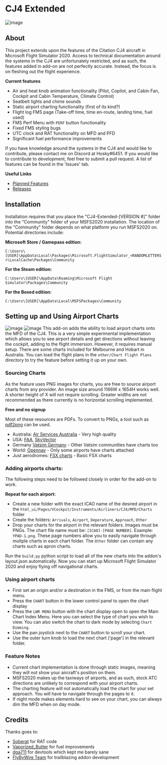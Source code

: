 # CJ4 Extended
![image](https://user-images.githubusercontent.com/48885195/93709493-dae4c480-fb81-11ea-8fbc-919519f2bc1f.png)
## About
This project extends upon the features of the Citation CJ4 aircraft in Microsoft Flight Simulator 2020. Access to technical documentation around the systems in the CJ4 are unfortunately restricted, and as such, the features added in add-on are not perfectly accurate. Instead, the focus is on fleshing out the flight experience.

**Current features**
- Air and heat knob animation functionality (Pilot, Copilot, and Cabin Fan, Cockpit and Cabin Temperature, Climate Control)
- Seatbelt lights and chime sounds
- Static airport charting functionality (first of its kind?)
- Flight log FMS page (Take-off time, time en-route, landing time, fuel used)
- FMS Perf Menu with `PERF` button functionality
- Fixed FMS styling bugs
- UTC clock and RAT functionality on MFD and PFD
- Significant fuel performance improvements

If you have knowledge around the systems in the CJ4 and would like to contribute, please contact me on Discord at Hosky#6451. If you would like to contribute to development, feel free to submit a pull request. A list of features can be found in the 'Issues' tab.

**Useful Links**
- [Planned Features](https://github.com/J-Hoskin/CJ4-Extended/issues)
- [Releases](https://github.com/J-Hoskin/CJ4-Extended/releases)

## Installation
Installation requires that you place the "CJ4-Extended-[VERSION #]" folder into the "Community" folder of your MSFS2020 installation. The location of the "Community" folder depends on what platform you run MSFS2020 on. Potential directories include:

**Microsoft Store / Gamepass edition:**

`C:\Users\[USER]\AppData\Local\Packages\Microsoft.FlightSimulator_<RANDOMLETTERS>\LocalCache\Packages\Community`
  
**For the Steam edition:**

`C:\Users\[USER]\AppData\Roaming\Microsoft Flight Simulator\Packages\Community`

**For the Boxed edition:**

`C:\Users\[USER]\AppData\Local\MSFSPackages\Community`

## Setting up and Using Airport Charts
![image](https://user-images.githubusercontent.com/48885195/93709529-2d25e580-fb82-11ea-821e-ecb2a48a5e72.png)
![image](https://user-images.githubusercontent.com/48885195/93727376-40769680-fbfe-11ea-9bca-1caf3a6387c1.png)
This add-on adds the ability to load airport charts onto the MFD of the CJ4. This is a very simple experimental implementation which allows you to see airport details and get directions without leaving the cockpit, adding to the flight immersion. However, it requires manual setup. There are some charts included for Melbourne and Hobart in Australia. You can load the flight plans in the `other/Chart Flight Plans` directory to try the feature before setting it up on your own.

### Sourcing Charts

As the feature uses PNG images for charts, you are free to source airport charts from any provider. An image size around 1166W x 1654H works well. A shorter height of X will not require scrolling. Greater widths are not recommended as there currently is no horizontal scrolling implemented.

**Free and no signup**

Most of these resources are PDFs. To convert to PNGs, a tool such as [pdf2png](https://pdf2png.com/) can be used.
- Australia: [Air Services Australia](https://www.airservicesaustralia.com/aip/current/dap/AeroProcChartsTOC.htm) - Very high quality
- USA: [FAA](https://www.faa.gov/airports/runway_safety/diagrams/), [SkyVector](https://skyvector.com/)
- Germany [Vatsim Germany](https://vatsim-germany.org/pilots/aerodromes) - Other Vatsim communities have charts too
- World: [Opennav](https://opennav.com/airport/ZSPD) - Only some airports have charts attached
- Just aerodromes: [FSX charts](https://mutleyshangar.com/forum/index.php?/topic/23067-airport-diagram-download-center/#Queen) - Basic FSX charts

### Adding airports charts:
The following steps need to be followed closely in order for the add-on to work.

**Repeat for each airport:**
- Create a new folder with the exact ICAO name of the desired airport in the `html_ui/Pages/VCockpit/Instruments/Airliners/CJ4/MFD/Charts` folder
- Create the folders: `Arrivals`, `Airport`, `Deperature`, `Approach`, `Other`
- Drop your charts for the airport in the relevant folders. Images must be PNGs. The chart file name must be: `[ICAO]-[PAGE NUMBER]`. Example: `YPAD-1.png`. These page numbers allow you to easily navigate through multple charts in each chart folder. The `Other` folder can contain any charts such as apron charts.

Run the `build.py` python script to load all of the new charts into the addon's layout.json automatically. Now you can start up Microsoft Flight Simulator 2020 and enjoy flying off navigational charts.

### Using airport charts
- First set an origin and/or a destination in the FMS, or from the main flight menu.
- Press the `CHART` button in the lower control panel to open the chart display
- Press the `LWR MENU` button with the chart display open to open the Main Chart Index Menu. Here you can select the type of chart you wish to view. You can also switch the chart to dark mode by selecting `Chart Dimming`.
- Use the pan joystick next to the `CHART` button to scroll your chart.
- Use the outer turn knob to load the next chart ('page') in the relevant folder.

### Feature Notes
- Current chart implementation is done through static images, meaning they will not show your aircraft's position on them.
- MSFS2020 makes up the taxiways of airports, and as such, stock ATC directions are unlikely to correspond with your airport charts.
- The charting feature will not automatically load the chart for your set approach. You will have to navigate through the pages to it.
- If night mode makes elements hard to see on your chart, you can always dim the MFD when on day mode.

## Credits
Thanks goes to:
- [Soberat](https://www.nexusmods.com/microsoftflightsimulator/mods/225) for RAT code
- [Vaporized_Butter](https://www.nexusmods.com/microsoftflightsimulator/mods/8) for fuel improvements
- [dga711](https://github.com/dga711/devtools-backend-refurb) for devtools which kept me barely sane
- [FlyByWire Team](https://github.com/flybywiresim) for trailblazing addon development
